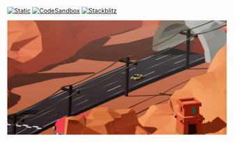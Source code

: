 [![Static](https://img.shields.io/badge/demo-%23646CFF.svg?logo=html5&logoColor=white)](https://pmndrs.github.io/examples/racing-game)
[![CodeSandbox](https://img.shields.io/badge/codesandbox-040404?logo=codesandbox&logoColor=DBDBDB)](https://codesandbox.io/s/github/pmndrs/examples/tree/main/demos/racing-game)
[![Stackblitz](https://img.shields.io/badge/stackblitz-fff?logo=Stackblitz&logoColor=1389FD)](https://stackblitz.com/github/pmndrs/examples/tree/main/demos/racing-game)

![](thumbnail.webp)
